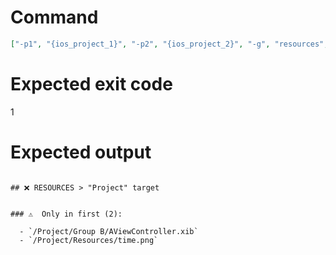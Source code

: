 # Command
```json
["-p1", "{ios_project_1}", "-p2", "{ios_project_2}", "-g", "resources", "-t", "Project", "-f", "markdown", "-v"]
```

# Expected exit code
1

# Expected output
```

## ❌ RESOURCES > "Project" target


### ⚠️  Only in first (2):

  - `/Project/Group B/AViewController.xib`
  - `/Project/Resources/time.png`




```
